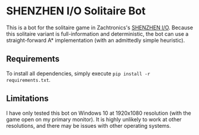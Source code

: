 SHENZHEN I/O Solitaire Bot
==========================

This is a bot for the solitaire game in Zachtronics's
[SHENZHEN I/O](http://www.zachtronics.com/shenzhen-io/). Because this solitaire
variant is full-information and deterministic, the bot can use a
straight-forward A* implementation (with an admittedly simple heuristic).

## Requirements

To install all dependencies, simply execute `pip install -r requirements.txt`.

## Limitations

I have only tested this bot on Windows 10 at 1920x1080 resolution (with the game
open on my primary monitor). It is highly unlikely to work at other resolutions,
and there may be issues with other operating systems.

